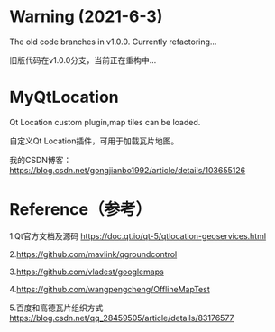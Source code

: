# Warning (2021-6-3)

The old code branches in v1.0.0. Currently refactoring...

旧版代码在v1.0.0分支，当前正在重构中...

# MyQtLocation

Qt Location custom plugin,map tiles can be loaded.

自定义Qt Location插件，可用于加载瓦片地图。

我的CSDN博客：https://blog.csdn.net/gongjianbo1992/article/details/103655126


# Reference（参考）

1.Qt官方文档及源码 https://doc.qt.io/qt-5/qtlocation-geoservices.html

2.https://github.com/mavlink/qgroundcontrol

3.https://github.com/vladest/googlemaps

4.https://github.com/wangpengcheng/OfflineMapTest

5.百度和高德瓦片组织方式 https://blog.csdn.net/qq_28459505/article/details/83176577

